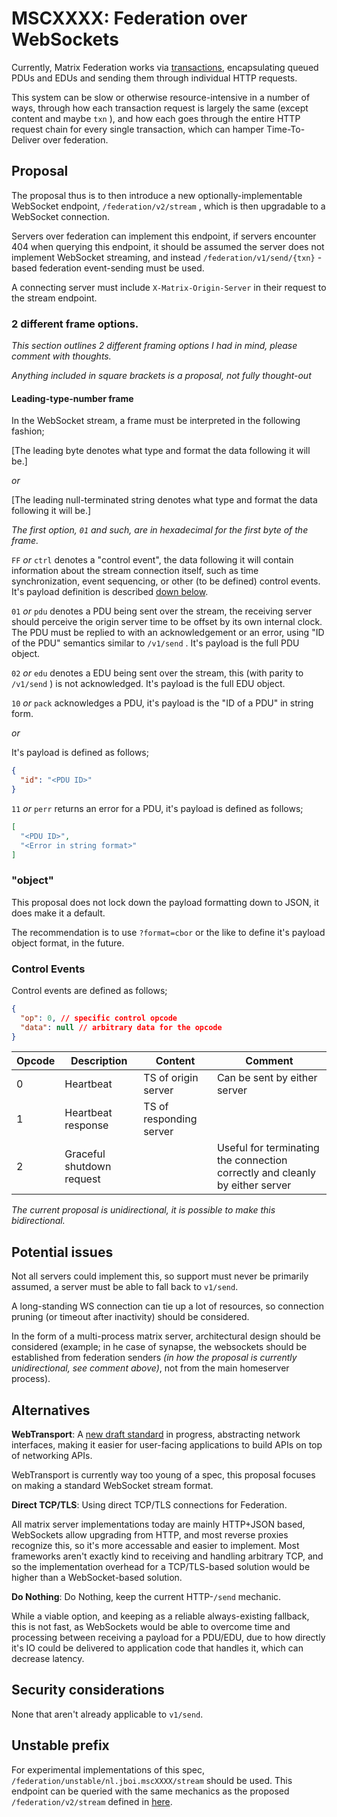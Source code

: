 # MSCXXXX: Federation over WebSockets

Currently, Matrix Federation works via
[transactions](https://matrix.org/docs/spec/server_server/r0.1.4#put-matrix-federation-v1-send-txnid),
encapsulating queued PDUs and EDUs and sending them through individual HTTP requests.

This system can be slow or otherwise resource-intensive in a number of ways, through how each
transaction request is largely the same (except content and maybe `txn` ), and how each goes through
the entire HTTP request chain for every single transaction, which can hamper Time-To-Deliver over federation.

## Proposal

The proposal thus is to then introduce a new optionally-implementable WebSocket endpoint,
`/federation/v2/stream` , which is then upgradable to a WebSocket connection.

Servers over federation can implement this endpoint, if servers encounter 404 when querying this
endpoint, it should be assumed the server does not implement WebSocket streaming, and instead
`/federation/v1/send/{txn}` -based federation event-sending must be used.

A connecting server must include `X-Matrix-Origin-Server` in their request to the stream endpoint.

### 2 different frame options.

*This section outlines 2 different framing options I had in mind, please comment with thoughts.*

*Anything included in square brackets is a proposal, not fully thought-out*

#### Leading-type-number frame

In the WebSocket stream, a frame must be interpreted in the following fashion;

[The leading byte denotes what type and format the data following it will be.]

*or*

[The leading null-terminated string denotes what type and format the data following it will be.]

*The first option, `01` and such, are in hexadecimal for the first byte of the frame.*

`FF` *or* `ctrl` denotes a "control event", the data following it will contain information about the
stream connection itself, such as time synchronization, event sequencing, or other (to be defined)
control events. It's payload definition is described [down below](#control-events).

`01` *or* `pdu` denotes a PDU being sent over the stream, the receiving server should perceive the
origin server time to be offset by its own internal clock. The PDU must be replied to with an
acknowledgement or an error, using "ID of the PDU" semantics similar to `/v1/send` . It's payload is
the full PDU object.

`02` *or* `edu` denotes a EDU being sent over the stream, this (with parity to `/v1/send` ) is not
acknowledged. It's payload is the full EDU object.

`10` *or* `pack` acknowledges a PDU, it's payload is the "ID of a PDU" in string form.

*or*

It's payload is defined as follows;

``` json
{
  "id": "<PDU ID>"
}
```

`11` *or* `perr` returns an error for a PDU, it's payload is defined as follows;

``` json
[
  "<PDU ID>",
  "<Error in string format>"
]
```

### "object"

This proposal does not lock down the payload formatting down to JSON, it does make it a default.

The recommendation is to use `?format=cbor` or the like to define it's payload object format, in the
future.

### Control Events

Control events are defined as follows;

``` json
{
  "op": 0, // specific control opcode
  "data": null // arbitrary data for the opcode
}
```

| Opcode | Description               | Content                 | Comment                                                                      |
| ------ | ------------------------- | ----------------------- | ---------------------------------------------------------------------------- |
| 0      | Heartbeat                 | TS of origin server     | Can be sent by either server                                                 |
| 1      | Heartbeat response        | TS of responding server |                                                                              |
| 2      | Graceful shutdown request |                         | Useful for terminating the connection correctly and cleanly by either server |

*The current proposal is unidirectional, it is possible to make this bidirectional.*

## Potential issues

Not all servers could implement this, so support must never be primarily assumed, a server must be
able to fall back to `v1/send`.

A long-standing WS connection can tie up a lot of resources, so connection pruning (or timeout after
inactivity) should be considered.

In the form of a multi-process matrix server, architectural design should be considered (example; in
he case of synapse, the websockets should be established from federation senders *(in how the
proposal is currently unidirectional, see comment above)*, not from the main homeserver process).

## Alternatives

**WebTransport**: A [new draft standard](https://w3c.github.io/webtransport/) in progress,
abstracting network interfaces, making it easier for user-facing applications to build APIs on top
of networking APIs.

WebTransport is currently way too young of a spec, this proposal focuses on making a standard
WebSocket stream format.

**Direct TCP/TLS**: Using direct TCP/TLS connections for Federation.

All matrix server implementations today are mainly HTTP+JSON based, WebSockets allow upgrading from
HTTP, and most reverse proxies recognize this, so it's more accessable and easier to implement. Most
frameworks aren't exactly kind to receiving and handling arbitrary TCP, and so the implementation
overhead for a TCP/TLS-based solution would be higher than a WebSocket-based solution.

**Do Nothing**: Do Nothing, keep the current HTTP-`/send` mechanic.

While a viable option, and keeping as a reliable always-existing fallback, this is not fast, as
WebSockets would be able to overcome time and processing between receiving a payload for a PDU/EDU,
due to how directly it's IO could be delivered to application code that handles it, which can
decrease latency.

## Security considerations

None that aren't already applicable to `v1/send`.

## Unstable prefix

For experimental implementations of this spec, `/federation/unstable/nl.jboi.mscXXXX/stream` should
be used. This endpoint can be queried with the same mechanics as the proposed
`/federation/v2/stream` defined in [here](#proposal).
